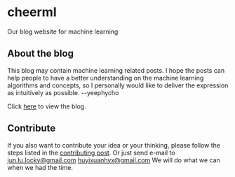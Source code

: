# cheerml
Our blog website for machine learning

## About the blog
This blog may contain machine learning related posts. I hope the posts can help people to have a better understanding on the machine learning algorithms and concepts, so I personally would like to deliver the expression as intuitively as possible. --yeephycho

Click [here](https://cheerml.github.io/cheerml/) to view the blog.

## Contribute
If you also want to contribute your idea or your thinking, please follow the steps listed in the [contributing post](https://cheerml.github.io/cheerml/contributing).
Or just send e-mail to
jun.lu.locky@gmail.com
huyixuanhyx@gmail.com
We will do what we can when we had the time.
